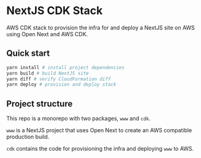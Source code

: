 # NextJS CDK Stack

AWS CDK stack to provision the infra for and deploy a NextJS site on AWS using Open Next and AWS CDK.

## Quick start

```bash
yarn install # install project dependencies
yarn build # build NextJS site
yarn diff # verify CloudFormation diff
yarn deploy # provision and deploy stack
```

## Project structure

This repo is a monorepo with two packages, `www` and `cdk`.

`www` is a NextJS project that uses Open Next to create an AWS compatible production build.

`cdk` contains the code for provisioning the infra and deploying `www` to AWS.
